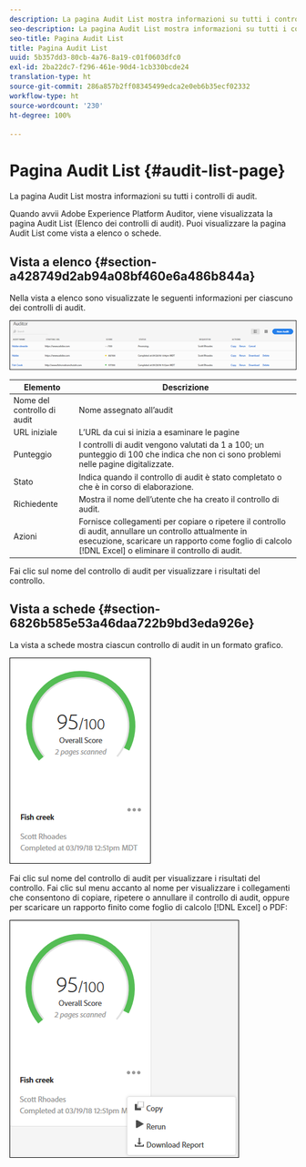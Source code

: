 ```yaml
---
description: La pagina Audit List mostra informazioni su tutti i controlli di audit.
seo-description: La pagina Audit List mostra informazioni su tutti i controlli di audit.
seo-title: Pagina Audit List
title: Pagina Audit List
uuid: 5b357dd3-80cb-4a76-8a19-c01f0603dfc0
exl-id: 2ba22dc7-f296-461e-90d4-1cb330bcde24
translation-type: ht
source-git-commit: 286a857b2ff08345499edca2e0eb6b35ecf02332
workflow-type: ht
source-wordcount: '230'
ht-degree: 100%

---
```


# Pagina Audit List {#audit-list-page}

La pagina Audit List mostra informazioni su tutti i controlli di audit.

Quando avvii Adobe Experience Platform Auditor, viene visualizzata la pagina Audit List (Elenco dei controlli di audit). Puoi visualizzare la pagina Audit List come vista a elenco o schede.

## Vista a elenco {#section-a428749d2ab94a08bf460e6a486b844a}

Nella vista a elenco sono visualizzate le seguenti informazioni per ciascuno dei controlli di audit.

![](assets/audit-list.png)

| Elemento | Descrizione |
|---|---|
| Nome del controllo di audit | Nome assegnato all’audit |
| URL iniziale | L’URL da cui si inizia a esaminare le pagine |
| Punteggio | I controlli di audit vengono valutati da 1 a 100; un punteggio di 100 che indica che non ci sono problemi nelle pagine digitalizzate. |
| Stato | Indica quando il controllo di audit è stato completato o che è in corso di elaborazione. |
| Richiedente | Mostra il nome dell’utente che ha creato il controllo di audit. |
| Azioni | Fornisce collegamenti per copiare o ripetere il controllo di audit, annullare un controllo attualmente in esecuzione, scaricare un rapporto come foglio di calcolo [!DNL Excel] o eliminare il controllo di audit. |

Fai clic sul nome del controllo di audit per visualizzare i risultati del controllo.

## Vista a schede {#section-6826b585e53a46daa722b9bd3eda926e}

La vista a schede mostra ciascun controllo di audit in un formato grafico.

![](assets/card.png)

Fai clic sul nome del controllo di audit per visualizzare i risultati del controllo. Fai clic sul menu accanto al nome per visualizzare i collegamenti che consentono di copiare, ripetere o annullare il controllo di audit, oppure per scaricare un rapporto finito come foglio di calcolo [!DNL Excel] o PDF:

![](assets/card-menu.png)
